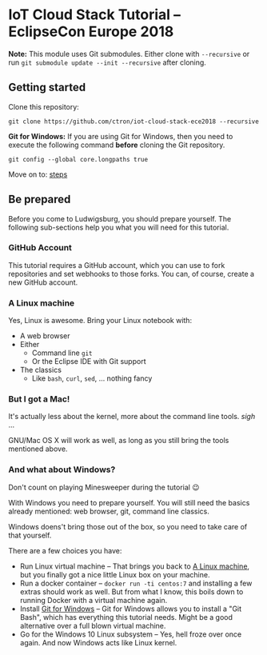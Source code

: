 # IoT Cloud Stack Tutorial – EclipseCon Europe 2018

**Note:** This module uses Git submodules. Either clone with `--recursive` or run `git submodule update --init --recursive` after cloning.

## Getting started

Clone this repository:

    git clone https://github.com/ctron/iot-cloud-stack-ece2018 --recursive

**Git for Windows:** If you are using Git for Windows, then you need to execute the following
                     command __before__ cloning the Git repository.

    git config --global core.longpaths true 

Move on to: [steps](steps)

## Be prepared

Before you come to Ludwigsburg, you should prepare yourself. The following sub-sections help you what you will
need for this tutorial.

### GitHub Account

This tutorial requires a GitHub account, which you can use to fork repositories and
set webhooks to those forks. You can, of course, create a new GitHub account.

### A Linux machine

Yes, Linux is awesome. Bring your Linux notebook with:

  * A web browser
  * Either
    * Command line `git`
    * Or the Eclipse IDE with Git support
  * The classics
     * Like `bash`, `curl`, `sed`, … nothing fancy

### But I got a Mac!

It's actually less about the kernel, more about the command line tools. *sigh* ...

GNU/Mac OS X will work as well, as long as you still bring the tools mentioned above.

### And what about Windows?

Don't count on playing Minesweeper during the tutorial 😉

With Windows you need to prepare yourself. You will still need the basics already
mentioned: web browser, git, command line classics.

Windows doens't bring those out of the box, so you need to take care of that
yourself.

There are a few choices you have:

  * Run Linux virtual machine – That brings you back to [A Linux machine](#a-linux-machine), but you finally
    got a nice little Linux box on your machine.
  * Run a docker container – `docker run -ti centos:7` and installing a few extras should work as well. But
    from what I know, this boils down to running Docker with a virtual machine again.
  * Install [Git for Windows](https://git-scm.com/download/win) – Git for Windows allows you to install a "Git Bash", which
    has everything this tutorial needs. Might be a good alternative over a full blown virtual machine.
  * Go for the Windows 10 Linux subsystem – Yes, hell froze over once again. And now Windows acts like Linux kernel.
